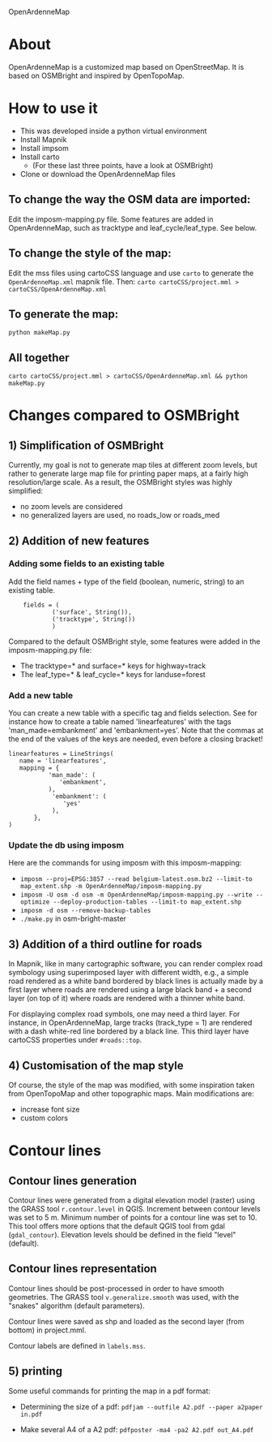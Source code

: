 OpenArdenneMap

# About
OpenArdenneMap is a customized map based on OpenStreetMap. It is based on OSMBright and inspired by OpenTopoMap.

# How to use it

* This was developed inside a python virtual environment
* Install Mapnik
* Install impsom
* Install carto
  * (For these last three points, have a look at OSMBright)
* Clone or download the OpenArdenneMap files

## To change the way the OSM data are imported:
Edit the imposm-mapping.py file. Some features are added in OpenArdenneMap, such as tracktype and leaf_cycle/leaf_type. See below.

## To change the style of the map:
Edit the mss files using cartoCSS language and use `carto` to generate the `OpenArdenneMap.xml` mapnik file. Then:
`carto cartoCSS/project.mml > cartoCSS/OpenArdenneMap.xml`

## To generate the map:
`python makeMap.py`

## All together
`carto cartoCSS/project.mml > cartoCSS/OpenArdenneMap.xml && python makeMap.py`

# Changes compared to OSMBright

## 1) Simplification of OSMBright
Currently, my goal is not to generate map tiles at different zoom levels, but rather to generate large map file for printing paper maps, at a fairly high resolution/large scale. As a result, the OSMBright styles was highly simplified:
* no zoom levels are considered
* no generalized layers are used, no roads_low or roads_med

## 2) Addition of new features

### Adding some fields to an existing table
Add the field names + type of the field (boolean, numeric, string) to an existing table.

```
    fields = (
            ('surface', String()),
            ('tracktype', String())
            )
```

Compared to the default OSMBright style, some features were added in the imposm-mapping.py file:
* The tracktype=* and surface=* keys for highway=track
* The leaf_type=* & leaf_cycle=* keys for landuse=forest

### Add a new table
You can create a new table with a specific tag and fields selection. See for instance how to create a table named 'linearfeatures' with the tags 'man_made=embankment' and 'embankment=yes'. Note that the commas at the end of the values of the keys are needed, even before a closing bracket!

```
linearfeatures = LineStrings(
   name = 'linearfeatures',
   mapping = {
           'man_made': (
              'embankment',
           ),
            'embankment': (
               'yes'
            ),
       },
)
```
### Update the db using imposm
Here are the commands for using imposm with this imposm-mapping:
* `imposm --proj=EPSG:3857 --read belgium-latest.osm.bz2 --limit-to map_extent.shp -m OpenArdenneMap/imposm-mapping.py`
* `imposm -U osm -d osm -m OpenArdenneMap/imposm-mapping.py --write --optimize --deploy-production-tables --limit-to map_extent.shp`
* `imposm -d osm --remove-backup-tables`
* `./make.py` in osm-bright-master

## 3) Addition of a third outline for roads
In Mapnik, like in many cartographic software, you can render complex road symbology using superimposed layer with different width, e.g., a simple road rendered as a white band bordered by black lines is actually made by a first layer where roads are rendered using a large black band + a second layer (on top of it) where roads are rendered with a thinner white band.

For displaying complex road symbols, one may need a third layer. For instance, in OpenArdenneMap, large tracks (track_type = 1) are rendered with a dash white-red line bordered by a black line.
This third layer have cartoCSS properties under `#roads::top`.


## 4) Customisation of the map style
Of course, the style of the map was modified, with some inspiration taken from OpenTopoMap and other topographic maps. Main modifications are:
* increase font size
* custom colors

# Contour lines

## Contour lines generation
Contour lines were generated from a digital elevation model (raster) using the GRASS tool `r.contour.level` in QGIS. Increment between contour levels was set to 5 m. Minimum number of points for a contour line was set to 10. This tool offers more options that the default QGIS tool from gdal (`gdal_contour`). Elevation levels should be defined in the field "level" (default).

## Contour lines representation
Contour lines should be post-processed in order to have smooth geometries. The GRASS tool `v.generalize.smooth` was used, with the "snakes" algorithm (default parameters).

Contour lines were saved as shp and loaded as the second layer (from bottom) in project.mml.

Contour labels are defined in `labels.mss`.

## 5) printing
Some useful commands for printing the map in a pdf format:

* Determining the size of a pdf:
`pdfjam --outfile A2.pdf --paper a2paper in.pdf`

* Make several A4 of a A2 pdf:
`pdfposter -ma4 -pa2 A2.pdf out_A4.pdf`
